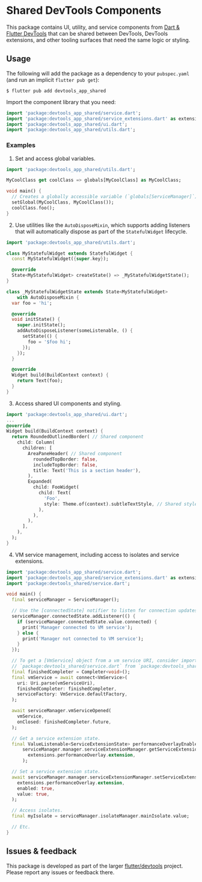 # Shared DevTools Components

This package contains UI, utility, and service components from
[Dart & Flutter DevTools](https://docs.flutter.dev/tools/devtools) that can
be shared between DevTools, DevTools extensions, and other tooling surfaces that need
the same logic or styling.

## Usage

The following will add the package as a dependency to your `pubspec.yaml` (and run an
implicit `flutter pub get`):

```console
$ flutter pub add devtools_app_shared
```

Import the component library that you need:
```dart
import 'package:devtools_app_shared/service.dart';
import 'package:devtools_app_shared/service_extensions.dart' as extensions;
import 'package:devtools_app_shared/ui.dart';
import 'package:devtools_app_shared/utils.dart';
```

### Examples

1. Set and access global variables.

```dart
import 'package:devtools_app_shared/utils.dart';

MyCoolClass get coolClass => globals[MyCoolClass] as MyCoolClass;

void main() {
  // Creates a globally accessible variable (`globals[ServiceManager]`);
  setGlobal(MyCoolClass, MyCoolClass());
  coolClass.foo();
}
```

2. Use utilities like the `AutoDisposeMixin`, which supports adding listeners
that will automatically dispose as part of the `StatefulWidget` lifecycle.

```dart
import 'package:devtools_app_shared/utils.dart';

class MyStatefulWidget extends StatefulWidget {
  const MyStatefulWidget({super.key});

  @override
  State<MyStatefulWidget> createState() => _MyStatefulWidgetState();
}

class _MyStatefulWidgetState extends State<MyStatefulWidget>
    with AutoDisposeMixin {
  var foo = 'hi';

  @override
  void initState() {
    super.initState();
    addAutoDisposeListener(someListenable, () {
      setState(() {
        foo = '$foo hi';
      });
    });
  }

  @override
  Widget build(BuildContext context) {
    return Text(foo);
  }
}
```

3. Access shared UI components and styling.

```dart
import 'package:devtools_app_shared/ui.dart';
...
@override
Widget build(BuildContext context) {
  return RoundedOutlinedBorder( // Shared component
    child: Column(
      children: [
        AreaPaneHeader( // Shared component
          roundedTopBorder: false,
          includeTopBorder: false,
          title: Text('This is a section header'),
        ),
        Expanded(
          child: FooWidget(
            child: Text(
              'Foo',
              style: Theme.of(context).subtleTextStyle, // Shared style
            ),
          ),
        ),
      ],
    ),
  );
}
```

4. VM service management, including access to isolates and service extensions.

```dart
import 'package:devtools_app_shared/service.dart';
import 'package:devtools_app_shared/service_extensions.dart' as extensions;
import 'package:devtools_shared/service.dart';

void main() {
  final serviceManager = ServiceManager();

  // Use the [connectedState] notifier to listen for connection updates.
  serviceManager.connectedState.addListener(() {
    if (serviceManager.connectedState.value.connected) {
      print('Manager connected to VM service');
    } else {
      print('Manager not connected to VM service');
    }
  });

  // To get a [VmService] object from a vm service URI, consider importing
  // `package:devtools_shared/service.dart` from `package:devtools_shared`.
  final finishedCompleter = Completer<void>();
  final vmService = await connect<VmService>(
    uri: Uri.parse(vmServiceUri),
    finishedCompleter: finishedCompleter,
    serviceFactory: VmService.defaultFactory,
  );

  await serviceManager.vmServiceOpened(
    vmService,
    onClosed: finishedCompleter.future,
  );

  // Get a service extension state.
  final ValueListenable<ServiceExtensionState> performanceOverlayEnabled =
      serviceManager.manager.serviceExtensionManager.getServiceExtensionState(
        extensions.performanceOverlay.extension,
      );

  // Set a service extension state.
  await serviceManager.manager.serviceExtensionManager.setServiceExtensionState(
    extensions.performanceOverlay.extension,
    enabled: true,
    value: true,
  );

  // Access isolates.
  final myIsolate = serviceManager.isolateManager.mainIsolate.value;

  // Etc.
}
```

## Issues & feedback

This package is developed as part of the larger
[flutter/devtools](https://github.com/flutter/devtools) project.
Please report any issues or feedback there.
